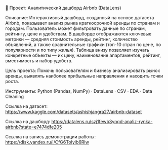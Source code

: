 🧩 Проект: Аналитический дашборд Airbnb (DataLens)

Описание:
Интерактивный дашборд, созданный на основе датасета Airbnb, показывает анализ рынка краткосрочной аренды по странам и городам.
Пользователь может фильтровать данные по странам, рейтингу, цене и удобствам.
В дашборде отображаются ключевые метрики — средняя стоимость аренды, рейтинг, количество объявлений, а также сравнительные графики (топ-10 стран по цене, по популярности и по типу жилья).
Таблица внизу позволяет изучать конкретные объекты — их цену, наименование апартаментов, рейтинг, вместимость и набор удобств.

Цель проекта:
Помочь пользователям и бизнесу анализировать рынок аренды, выявлять наиболее прибыльные направления и находить точки роста.

Инструменты:
Python (Pandas, NumPy) · DataLens · CSV · EDA · Data Cleaning

Ссылка на датасет: https://www.kaggle.com/datasets/ashishjangra27/airbnb-dataset

Ссылка на дашборд: https://datalens.ru/szj1fewb3ynqd-analiz-rynka-airbnb?state=e7474dfe205

Ссылка на запись демонстрации работы: https://disk.yandex.ru/i/CfG6ToIyib6RIw 